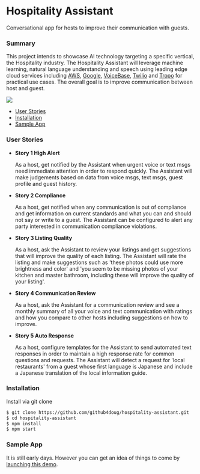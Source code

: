 Hospitality Assistant
=
Conversational app for hosts to improve their communication with guests.

### Summary
 This project intends to showcase AI technology targeting a specific vertical, the Hospitality industry. The Hospitality Assistant will leverage machine learning, natural language understanding and speech using leading edge cloud services including [AWS](https://aws.amazon.com/amazon-ai/), [Google](https://ai.google/), [VoiceBase](https://www.voicebase.com/), [Twilio](https://www.twilio.com/) and [Tropo](https://www.tropo.com/) for practical use cases. The overall goal is to improve communication between host and guest.

![](https://media.giphy.com/media/3ohhwnNrJ4V7TDl3nW/giphy.gif)

* [User Stories](#user-stories)
* [Installation](#installation)
* [Sample App](#sample-app)

### User Stories
* __Story 1 High Alert__   <p> As a host, get notified by the Assistant when urgent voice or text msgs need immediate attention in order to respond quickly. The Assistant will make judgements based on data from voice msgs, text msgs, guest profile and guest history.
* __Story 2 Compliance__ <p> As a host, get notified when any communication is out of compliance and get information on current standards and what you can and should not say or write to a guest. The Assistant can be configured to alert any party interested in communication compliance violations.
* __Story 3 Listing Quality__  <p> As a host, ask the Assistant to review your listings and get suggestions that will improve the quality of each listing. The Assistant will rate the listing and make suggestions such as 'these photos could use more brightness and color' and 'you seem to be missing photos of your kitchen and master bathroom, including these will improve the quality of your listing'.
* __Story 4 Communication Review__ <p> As a host, ask the Assistant for a communication review and see a monthly summary of all your voice and text communication with ratings and how you compare to other hosts including suggestions on how to improve.
* __Story 5 Auto Response__ <p> As a host, configure templates for the Assistant to send automated text responses in order to maintain a high response rate for common questions and requests. The Assistant will detect a request for 'local restaurants' from a guest whose first language is Japanese and include a Japanese translation of the local information guide.

### Installation
Install via git clone

```bash
$ git clone https://github.com/github4doug/hospitality-assistant.git
$ cd hospitality-assistant
$ npm install
$ npm start
```
### Sample App
It is still early days. However you can get an idea of things to come by [launching this demo](http://bit.ly/2hdVxfn).
